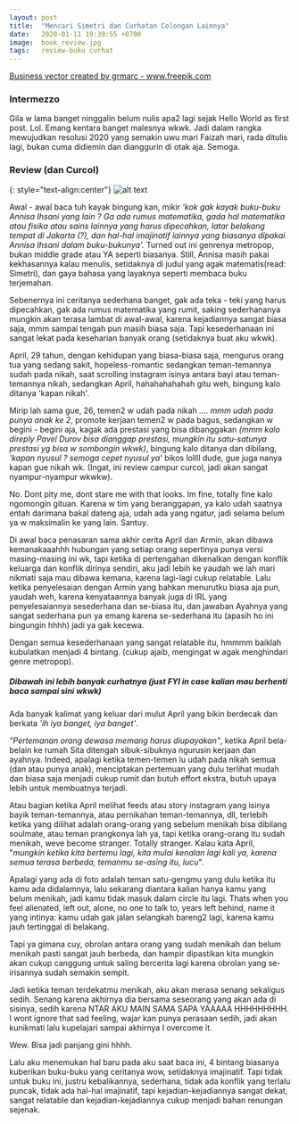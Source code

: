 ```yaml
---
layout: post
title:  "Mencari Simetri dan Curhatan Colongan Lainnya"
date:   2020-01-11 19:39:55 +0700
image:  book_review.jpg
tags:   review-buku curhat
---
```

[Business vector created by grmarc - www.freepik.com ](https://www.freepik.com/free-photos-vectors/business)

### Intermezzo

Gila w lama banget ninggalin belum nulis apa2 lagi sejak Hello World as first post. Lol. Emang kentara banget malesnya wkwk. Jadi dalam rangka mewujudkan resolusi 2020 yang semakin uwu mari Faizah mari, rada ditulis lagi, bukan cuma didiemin dan dianggurin di otak aja. Semoga.

### Review (dan Curcol)

{: style="text-align:center"}
![alt text][mencari_simetri]


Awal - awal baca tuh kayak bingung kan, mikir <em>'kok gak kayak buku-buku Annisa Ihsani yang lain ? Ga ada rumus matematika, gada hal matematika atau fisika atau sains lainnya yang harus dipecahkan, latar belakang tempat di Jakarta (?), dan hal-hal imajinatif lainnya yang biasanya dipakai Annisa Ihsani dalam buku-bukunya'.</em> Turned out ini genrenya metropop, bukan middle grade atau YA seperti biasanya. Still, Annisa masih pakai kekhasannya kalau menulis, setidaknya di judul yang agak matematis(read: Simetri), dan gaya bahasa yang layaknya seperti membaca buku terjemahan.

Sebenernya ini ceritanya sederhana banget, gak ada teka - teki yang harus dipecahkan, gak ada rumus matematika yang rumit, saking sederhananya mungkin akan terasa lambat di awal-awal, karena kejadiannya sangat biasa saja, mmm sampai tengah pun masih biasa saja. Tapi kesederhanaan ini sangat lekat pada keseharian banyak orang (setidaknya buat aku wkwk).

April, 29 tahun, dengan kehidupan yang biasa-biasa saja, mengurus orang tua yang sedang sakit, hopeless-romantic sedangkan teman-temannya sudah pada nikah, saat scrolling instagram isinya antara bayi atau teman-temannya nikah, sedangkan April, hahahahahahah gitu weh, bingung kalo ditanya 'kapan nikah'.

Mirip lah sama gue, 26, temen2 w udah pada nikah _.... mmm udah pada punya anak ke 2_, promote kerjaan temen2 w pada bagus, sedangkan w begini - begini aja, kagak ada prestasi yang bisa dibanggakan _(mmm kalo direply Pavel Durov bisa dianggap prestasi, mungkin itu satu-satunya prestasi yg bisa w sombongin wkwk)_, bingung kalo ditanya dan dibilang, _'kapan nyusul ? semoga cepet nyusul ya'_  bikos lollll dude, gue juga nanya kapan gue nikah wk. (Ingat, ini review campur curcol, jadi akan sangat nyampur-nyampur wkwkw).

No. Dont pity me, dont stare me with that looks. Im fine, totally fine kalo ngomongin gituan. Karena w tim yang beranggapan, ya kalo udah saatnya entah darimana bakal dateng aja, udah ada yang ngatur, jadi selama belum ya w maksimalin ke yang lain. Santuy.

Di awal baca penasaran sama akhir cerita April dan Armin, akan dibawa kemanakaaahhh hubungan yang setiap orang sepertinya punya versi masing-masing ini wk, tapi ketika di pertengahan dikenalkan dengan konflik keluarga dan konflik dirinya sendiri, aku jadi lebih ke yaudah we lah mari nikmati saja mau dibawa kemana, karena lagi-lagi cukup relatable. Lalu ketika penyelesaian dengan Armin yang bahkan menurutku biasa aja pun, yaudah weh, karena kenyataannya banyak juga di IRL yang penyelesaiannya sesederhana dan se-biasa itu, dan jawaban Ayahnya yang sangat sederhana pun ya emang karena se-sederhana itu (apasih ho ini bingungin hhhh) jadi ya gak kecewa.

Dengan semua kesederhanaan yang sangat relatable itu, hmmmm baiklah kubulatkan menjadi 4 bintang. (cukup ajaib, mengingat w agak menghindari genre metropop).

##### Dibawah ini lebih banyak curhatnya (just FYI in case kalian mau berhenti baca sampai sini wkwk)

Ada banyak kalimat yang keluar dari mulut April yang bikin berdecak dan berkata _'ih iya banget, iya banget'_.

_"Pertemanan orang dewasa memang harus diupayakan"_, ketika April bela-belain ke rumah Sita ditengah sibuk-sibuknya ngurusin kerjaan dan ayahnya. Indeed, apalagi ketika temen-temen lu udah pada nikah semua (dan atau punya anak), menciptakan pertemuan yang dulu terlihat mudah dan biasa saja menjadi cukup rumit dan butuh effort ekstra, butuh upaya lebih untuk membuatnya terjadi.

Atau bagian ketika April melihat feeds atau story instagram yang isinya bayik teman-temannya, atau pernikahan teman-temannya, dll, terlebih ketika yang dilihat adalah orang-orang yang sebelum menikah bisa dibilang soulmate, atau teman prangkonya lah ya, tapi ketika orang-orang itu sudah menikah, weve become stranger. Totally stranger. Kalau kata April, "_mungkin ketika kita bertemu lagi, kita mulai kenalan lagi kali ya, karena semua terasa berbeda, temanmu se-asing itu, lucu_".

Apalagi yang ada di foto adalah teman satu-gengmu yang dulu ketika itu kamu ada didalamnya, lalu sekarang diantara kalian hanya kamu yang belum menikah, jadi kamu tidak masuk dalam circle itu lagi. Thats when you feel alienated, left out, alone, no one to talk to, years left behind, name it yang intinya: kamu udah gak jalan selangkah bareng2 lagi, karena kamu jauh tertinggal di belakang.

Tapi ya gimana cuy, obrolan antara orang yang sudah menikah dan belum menikah pasti sangat jauh berbeda, dan hampir dipastikan kita mungkin akan cukup canggung untuk saling bercerita lagi karena obrolan yang se-irisannya sudah semakin sempit.

Jadi ketika teman terdekatmu menikah, aku akan merasa senang sekaligus sedih. Senang karena akhirnya dia bersama seseorang yang akan ada di sisinya, sedih karena NTAR AKU MAIN SAMA SAPA YAAAAA HHHHHHHHH. I wont ignore that sad feeling, wajar kan punya perasaan sedih, jadi akan kunikmati lalu kupelajari sampai akhirnya I overcome it.

Wew. Bisa jadi panjang gini hhhh.

Lalu aku menemukan hal baru pada aku saat baca ini, 4 bintang biasanya kuberikan buku-buku yang ceritanya wow, setidaknya imajinatif. Tapi tidak untuk buku ini, justru kebalikannya, sederhana, tidak ada konflik yang terlalu puncak, tidak ada hal-hal imajinatif, tapi kejadian-kejadiannya sangat dekat, sangat relatable dan kejadian-kejadiannya cukup menjadi bahan renungan sejenak.


[mencari_simetri]: https://i.gr-assets.com/images/S/compressed.photo.goodreads.com/books/1565512349l/47588900._SX318_.jpg "Mencari Simetri by Annisa Ihsani"